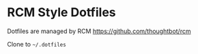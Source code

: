 # RCM Style Dotfiles

Dotfiles are managed by RCM
https://github.com/thoughtbot/rcm

Clone to `~/.dotfiles`
